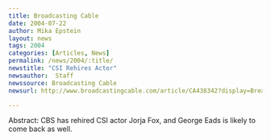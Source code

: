 ```yaml
---
title: Broadcasting Cable
date: 2004-07-22
author: Mika Epstein
layout: news
tags: 2004
categories: [Articles, News]
permalink: /news/2004/:title/
newstitle: "CSI Rehires Actor"
newsauthor:  Staff  
newssource: Broadcasting Cable  
newsurl: http://www.broadcastingcable.com/article/CA438342?display=Breaking+News  

---
```


Abstract: CBS has rehired CSI actor Jorja Fox, and George Eads is likely to come back as well.

